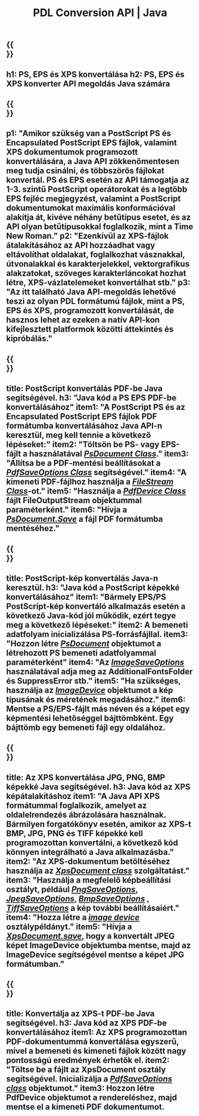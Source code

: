 ﻿---
translation: true
template: /_templates/_conversion-java.md
title: PDL Conversion API | Java
url: /java/conversion/
description: Konvertálja a PS-t, EPS-t és XPS-t PDF-be és képekké, beleértve a BMP-t, JPG-t, PNG-t és TIFF-et, a Java könyvtár használatával az Aspose.Page PDL konverziós funkcióval.
family: page
platformtag: net
feature: conversion
---

{{<section banner>}}
---
h1: PS, EPS és XPS konvertálása
h2: PS, EPS és XPS konverter API megoldás Java számára
---

{{<section overview>}}
---
p1: "Amikor szükség van a PostScript PS és Encapsulated PostScript EPS fájlok, valamint XPS dokumentumok programozott konvertálására, a Java API zökkenőmentesen meg tudja csinálni, és többszörös fájlokat konvertál. PS és EPS esetén az API támogatja az 1-3. szintű PostScript operátorokat és a legtöbb EPS fejléc megjegyzést, valamint a PostScript dokumentumokat maximális konformációval alakítja át, kivéve néhány betűtípus esetet, és az API olyan betűtípusokkal foglalkozik, mint a Time New Roman."
p2: "Ezenkívül az XPS-fájlok átalakításához az API hozzáadhat vagy eltávolíthat oldalakat, foglalkozhat vásznakkal, útvonalakkal és karakterjelekkel, vektorgrafikus alakzatokat, szöveges karakterláncokat hozhat létre, XPS-vázlatelemeket konvertálhat stb."
p3: "Az itt található Java API-megoldás lehetővé teszi az olyan PDL formátumú fájlok, mint a PS, EPS és XPS, programozott konvertálását, de hasznos lehet az ezeken a natív API-kon kifejlesztett platformok közötti áttekintés és kipróbálás."
---

{{<section feature1>}}
---
title: PostScript konvertálás PDF-be Java segítségével.
h3: "Java kód a PS EPS PDF-be konvertálásához"
item1: "A PostScript PS és az Encapsulated PostScript EPS fájlok PDF formátumba konvertálásához Java API-n keresztül, meg kell tennie a következő lépéseket:"
item2: "Töltsön be PS- vagy EPS-fájlt a használatával [*PsDocument Class*](https://reference.aspose.com/page/java/com.aspose.eps/PsDocument)."
item3: "Állítsa be a PDF-mentési beállításokat a [*PdfSaveOptions Class*](https://reference.aspose.com/page/java/com.aspose.eps.device/PdfSaveOptions) segítségével."
item4: "A kimeneti PDF-fájlhoz használja a [*FileStream Class*](https://docs.oracle.com/javase/7/docs/api/java/io/FileOutputStream.html)-ot."
item5: "Használja a [*PdfDevice Class*](https://reference.aspose.com/page/java/com.aspose.eps.device/PdfDevice) fájlt FileOutputStream objektummal paraméterként."
item6: "Hívja a [*PsDocument.Save*](https://reference.aspose.com/page/java/com.aspose.eps/PsDocument#save-com.aspose.page.Device-com.aspose.page.SaveOptions-) a fájl PDF formátumba mentéséhez."
---

{{<section feature2>}}
---
title: PostScript-kép konvertálás Java-n keresztül.
h3: "Java kód a PostScript képekké konvertálásához"
item1: "Bármely EPS/PS PostScript-kép konvertáló alkalmazás esetén a következő Java-kód jól működik, ezért tegye meg a következő lépéseket:"
item2: A bemeneti adatfolyam inicializálása PS-forrásfájllal.
item3: "Hozzon létre [*PsDocument*](https://reference.aspose.com/page/java/com.aspose.eps/psdocument) objektumot a létrehozott PS bemeneti adatfolyammal paraméterként"
item4: "Az [*ImageSaveOptions*](https://reference.aspose.com/page/java/com.aspose.eps.device/imagesaveoptions) használatával adja meg az AdditionalFontsFolder és SuppressError stb."
item5: "Ha szükséges, használja az [*ImageDevice*](https://reference.aspose.com/page/java/com.aspose.eps.device/imagedevice) objektumot a kép típusának és méretének megadásához."
item6: Mentse a PS/EPS-fájlt más néven és a képet egy képmentési lehetőséggel bájttömbként. Egy bájttömb egy bemeneti fájl egy oldalához.
---


{{<section feature3>}}
---
title: Az XPS konvertálása JPG, PNG, BMP képekké Java segítségével.
h3: Java kód az XPS képátalakításhoz
item1: "A Java API XPS formátummal foglalkozik, amelyet az oldalelrendezés ábrázolására használnak. Bármilyen forgatókönyv esetén, amikor az XPS-t BMP, JPG, PNG és TIFF képekké kell programozottan konvertálni, a következő kód könnyen integrálható a Java alkalmazásba."
item2: "Az XPS-dokumentum betöltéséhez használja az [*XpsDocument class*](https://reference.aspose.com/page/java/com.aspose.xps/XpsDocument) szolgáltatást."
item3: "Használja a megfelelő képbeállítási osztályt, például [*PngSaveOptions*](https://reference.aspose.com/page/java/com.aspose.xps.rendering/PngSaveOptions), [*JpegSaveOptions*](https://reference.aspose.com/page/java/com.aspose.xps.rendering/JpegSaveOptions), [*BmpSaveOptions*](https://reference.aspose.com/page/java/com.aspose.xps.rendering/BmpSaveOptions) , [*TiffSaveOptions*](https://reference.aspose.com/page/java/com.aspose.xps.rendering/TiffSaveOptions) a kép további beállításaiért."
item4: "Hozza létre a [*image device*](https://reference.aspose.com/page/java/com.aspose.xps.rendering/ImageDevice) osztálypéldányt."
item5: "Hívja a [*XpsDocument.save*](https://reference.aspose.com/page/java/com.aspose.xps/XpsDocument#save-com.aspose.page.Device-com.aspose.page.SaveOptions-), hogy a konvertált JPEG képet ImageDevice objektumba mentse, majd az ImageDevice segítségével mentse a képet JPG formátumban."
---

{{<section feature4>}}
---
title: Konvertálja az XPS-t PDF-be Java segítségével.
h3: Java kód az XPS PDF-be konvertálásához
item1: Az XPS programozottan PDF-dokumentummá konvertálása egyszerű, mivel a bemeneti és kimeneti fájlok között nagy pontosságú eredmények érhetők el.
item2: "Töltse be a fájlt az XpsDocument osztály segítségével. Inicializálja a [*PdfSaveOptions class*](https://reference.aspose.com/page/java/com.aspose.xps.rendering/PdfDevice) objektumot."
item3: Hozzon létre PdfDevice objektumot a rendereléshez, majd mentse el a kimeneti PDF dokumentumot.
---


